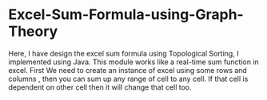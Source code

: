 
# Excel-Sum-Formula-using-Graph-Theory
Here, I have design the excel sum formula using Topological Sorting,  I implemented using Java.  This module works like  a real-time sum function in excel.
First We need to create an instance of excel using some rows and columns , then you can sum up any range of cell to any cell. If that cell is dependent on other cell then it will  change that  cell too.
